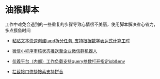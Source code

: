 # 油猴脚本
工作中难免会遇到的一些重复的步骤导致心情很不美丽，使用脚本解决省心省力，多点摸鱼时间


- [粘贴文本快速创建tapd拆分任务, 支持根据数学表达式计算工时](./tapd_quick_text_add_task/README.md)


- [微信小程序审核状态推送至企业微信群机器人](./wechat_mini_publish_state_push/README.md)


- [伏羲平台（内部）工作负载支持query参数打开指定job&env](./fuxi_url_query/README.md)



- [拦截接口快捷搜索支持拼音](./quick-search-by-interpected-api//README.md)

